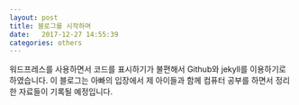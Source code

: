 ```yaml
---
layout: post
title: 블로그를 시작하며
date:   2017-12-27 14:55:39
categories: others
---
```


워드프레스를 사용하면서 코드를 표시하기가 불편해서 Github와 jekyll를 이용하기로 하였습니다. 이 블로그는 아빠의 입장에서 제 아이들과 함께 컴퓨터 공부를 하면서 정리한 자료들이 기록될 예정입니다.
